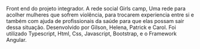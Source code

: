 Front end do projeto integrador. A rede social Girls camp, Uma rede para acolher mulheres que sofrem violência, para trocarem experiencia entre si e também com ajuda de profissionais da saúde para que elas possam sair dessa situação. Desenvolvido por Gilson, Helena, Patrick e Carol. Foi utilizado Typescript, Html, Css, Javascript, Bootstrap, e o Framework Angular.                                             
